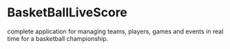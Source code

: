 # BasketBallLiveScore
 complete application for managing teams, players, games and events in real time for a basketball championship.
